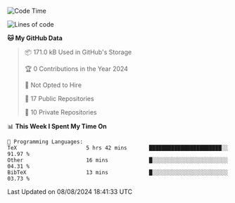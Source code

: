<!--START_SECTION:waka-->
![Code Time](http://img.shields.io/badge/Code%20Time-993%20hrs%2032%20mins-blue)

![Lines of code](https://img.shields.io/badge/From%20Hello%20World%20I%27ve%20Written-215.1%20thousand%20lines%20of%20code-blue)

**🐱 My GitHub Data** 

> 📦 171.0 kB Used in GitHub's Storage 
 > 
> 🏆 0 Contributions in the Year 2024
 > 
> 🚫 Not Opted to Hire
 > 
> 📜 17 Public Repositories 
 > 
> 🔑 10 Private Repositories 
 > 
📊 **This Week I Spent My Time On** 

```text
💬 Programming Languages: 
TeX                      5 hrs 42 mins       ███████████████████████░░   91.97 % 
Other                    16 mins             █░░░░░░░░░░░░░░░░░░░░░░░░   04.31 % 
BibTeX                   13 mins             █░░░░░░░░░░░░░░░░░░░░░░░░   03.73 % 
```


 Last Updated on 08/08/2024 18:41:33 UTC
<!--END_SECTION:waka-->

